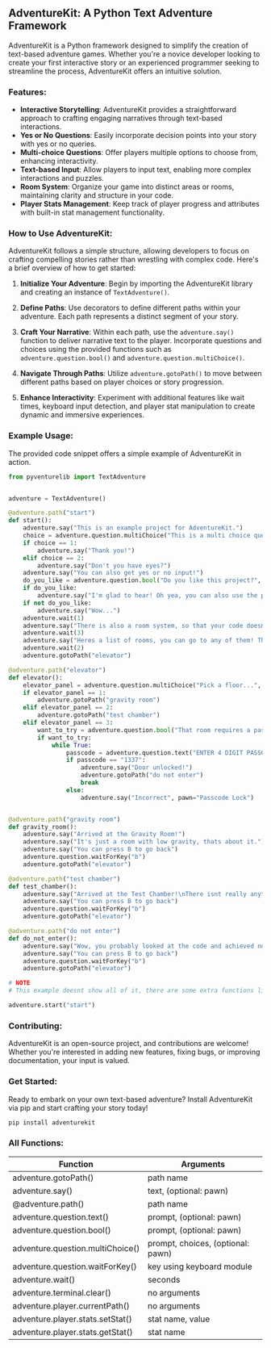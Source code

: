 ## AdventureKit: A Python Text Adventure Framework

AdventureKit is a Python framework designed to simplify the creation of text-based adventure games. Whether you're a novice developer looking to create your first interactive story or an experienced programmer seeking to streamline the process, AdventureKit offers an intuitive solution.

### Features:

- **Interactive Storytelling**: AdventureKit provides a straightforward approach to crafting engaging narratives through text-based interactions.
- **Yes or No Questions**: Easily incorporate decision points into your story with yes or no queries.
- **Multi-choice Questions**: Offer players multiple options to choose from, enhancing interactivity.
- **Text-based Input**: Allow players to input text, enabling more complex interactions and puzzles.
- **Room System**: Organize your game into distinct areas or rooms, maintaining clarity and structure in your code.
- **Player Stats Management**: Keep track of player progress and attributes with built-in stat management functionality.

### How to Use AdventureKit:

AdventureKit follows a simple structure, allowing developers to focus on crafting compelling stories rather than wrestling with complex code. Here's a brief overview of how to get started:

1. **Initialize Your Adventure**: Begin by importing the AdventureKit library and creating an instance of `TextAdventure()`.

2. **Define Paths**: Use decorators to define different paths within your adventure. Each path represents a distinct segment of your story.

3. **Craft Your Narrative**: Within each path, use the `adventure.say()` function to deliver narrative text to the player. Incorporate questions and choices using the provided functions such as `adventure.question.bool()` and `adventure.question.multiChoice()`.

4. **Navigate Through Paths**: Utilize `adventure.gotoPath()` to move between different paths based on player choices or story progression.

5. **Enhance Interactivity**: Experiment with additional features like wait times, keyboard input detection, and player stat manipulation to create dynamic and immersive experiences.

### Example Usage:

The provided code snippet offers a simple example of AdventureKit in action.

```py
from pyventurelib import TextAdventure


adventure = TextAdventure()

@adventure.path("start")
def start():
    adventure.say("This is an example project for AdventureKit.")
    choice = adventure.question.multiChoice("This is a multi choice question!", ["Wow!", "What is that?"])
    if choice == 1:
        adventure.say("Thank you!")
    elif choice == 2:
        adventure.say("Don't you have eyes?")
    adventure.say("You can also get yes or no input!")
    do_you_like = adventure.question.bool("Do you like this project?", pawn="The Developer")
    if do_you_like:
        adventure.say("I'm glad to hear! Oh yea, you can also use the pawn= to set the character/pawn saying it.", pawn="The Developer")
    if not do_you_like:
        adventure.say("Wow...")
    adventure.wait(1)
    adventure.say("There is also a room system, so that your code doesnt become diagonal.", pawn="The Developer")
    adventure.wait(3)
    adventure.say("Heres a list of rooms, you can go to any of them! They are all in their seperate code", pawn="The Developer")
    adventure.wait(2)
    adventure.gotoPath("elevator")

@adventure.path("elevator")
def elevator():
    elevator_panel = adventure.question.multiChoice("Pick a floor...", pawn="Elevator Panel", choices=["Gravity Room", "Test Chamber", "DO NOT ENTER"])
    if elevator_panel == 1:
        adventure.gotoPath("gravity room")
    elif elevator_panel == 2:
        adventure.gotoPath("test chamber")
    elif elevator_panel == 3:
        want_to_try = adventure.question.bool("That room requires a passcode, want to try at it?", pawn="Room Door")
        if want_to_try:
            while True:
                passcode = adventure.question.text("ENTER 4 DIGIT PASSCODE", pawn="Passcode Lock")
                if passcode == "1337":
                    adventure.say("Door unlocked!")
                    adventure.gotoPath("do not enter")
                    break
                else:
                    adventure.say("Incorrect", pawn="Passcode Lock")


@adventure.path("gravity room")
def gravity_room():
    adventure.say("Arrived at the Gravity Room!")
    adventure.say("It's just a room with low gravity, thats about it.")
    adventure.say("You can press B to go back")
    adventure.question.waitForKey("b")
    adventure.gotoPath("elevator")

@adventure.path("test chamber")
def test_chamber():
    adventure.say("Arrived at the Test Chamber!\nThere isnt really anything here right now.")
    adventure.say("You can press B to go back")
    adventure.question.waitForKey("b")
    adventure.gotoPath("elevator")

@adventure.path("do not enter")
def do_not_enter():
    adventure.say("Wow, you probably looked at the code and achieved nothing! Great job :D")
    adventure.say("You can press B to go back")
    adventure.question.waitForKey("b")
    adventure.gotoPath("elevator")

# NOTE
# This example doesnt show all of it, there are some extra functions like adventure.player.stats etc

adventure.start("start")
```

### Contributing:

AdventureKit is an open-source project, and contributions are welcome! Whether you're interested in adding new features, fixing bugs, or improving documentation, your input is valued.
### Get Started:

Ready to embark on your own text-based adventure? Install AdventureKit via pip and start crafting your story today!

```bash
pip install adventurekit
```

### All Functions:

| Function | Arguments |
|----------|----------|
| adventure.gotoPath() | path name |
| adventure.say() | text, (optional: pawn) |
| @adventure.path() | path name |
| adventure.question.text() | prompt, (optional: pawn) |
| adventure.question.bool() | prompt, (optional: pawn) |
| adventure.question.multiChoice() | prompt, choices, (optional: pawn) |
| adventure.question.waitForKey() | key using keyboard module |
| adventure.wait() | seconds |
| adventure.terminal.clear() | no arguments |
| adventure.player.currentPath() | no arguments |
| adventure.player.stats.setStat() | stat name, value |
| adventure.player.stats.getStat() | stat name |

